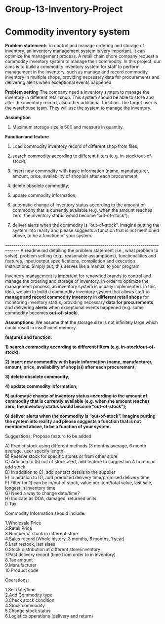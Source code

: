 # Group-13-Inventory-Project
# Commodity inventory system

**Problem statement:**
To control and manage ordering and storage of inventory, an inventory management system is very important. It can optimize the management process. A retail chain shore company request a commodity inventory system to manage their commodity. In this project, our aims is to build a commodity inventory system for staff to perform management in the inventory, such as manage and record commodity inventory in multiple shops, providing necessary data for procurements and delivering alerts when exceptional events happened.

**Problem setting**
The company need a inventory system to manage the inventory in different retail shop. This system should be able to store and alter the inventory record, also other additional function. The target user is the warehouse team. They will use the system to manage the inventory.

**Assumption**
1. Maximum storage size is 500 and measure in quantity.

**Function and feature**
1) Load commodity inventory record of different shop from files; 

2) search commodity according to different filters (e.g. in-stock/out-of-stock);

3) insert new commodity with basic information (name, manufacturer, amount, price, availability of shop(s)) after each procurement,

4) delete obsolete commodity;

5) update commodity information;

6) automatic change of inventory status according to the amount of commodity that is currently available (e.g. when the amount reaches zero, the inventory status would become “out-of-stock”);

7) deliver alerts when the commodity is “out-of-stock”. Imagine putting the system into reality and please suggests a function
that is not mentioned above, to be a function of your system.

**-----------------------------------------------------------------------------------**
A readme.md detailing the problem statement (i.e., what problem to solve), problem setting
(e.g., reasonable assumptions), functionalities and features, input/output specifications,
compilation and execution instructions. Simply put, this serves like a manual to your program

Inventory management is important for renowned brands to control and manage the ordering and
storage of inventory. In order to optimize the management process, an inventory system is usually
implemented. In this idea, we aim to build a commodity inventory system that allows staff to **manage
and record commodity inventory** in **different retail shops** for monitoring inventory status, providing
necessary **data for procurements** and delivering **alerts** when exceptional events happened (e.g. some
commodity becomes **out-of-stock**). 

**Assumptions:**
We assume that the storage size is not infinitely large which could result in insufficient memory.


**features and function:**

**1) search commodity according to different filters (e.g. in-stock/out-of-stock);**

**2) insert new commodity with basic information (name, manufacturer, amount, price, availability of shop(s)) after each procurement,**

**3) delete obsolete commodity;**

**4) update commodity information;**

**5) automatic change of inventory status according to the amount of commodity that is currently available (e.g. when the amount reaches zero, the inventory status would become “out-of-stock”);**

**6) deliver alerts when the commodity is “out-of-stock”. Imagine putting the system into reality and please suggests a function
that is not mentioned above, to be a function of your system.**


Suggestions:
Propose feature to be added<br/>

A) Predict stock using different methods (3 months average, 6 month average, user specify length)<br/>
B) Reserve stock for specific stores or from other store<br/>
C) Addition to (5) out of stock alert, add feature to suggestion A to remind add stock<br/>
D) In addition to C), add contact details to the supplier<br/>
E) In addition to D), add predicted delivery time/promised delivery time<br/>
F) Filter for 1) can be in/out of stock, value per item/total value, last sale, longest in inventory time<br/>
G) Need a way to change date/time?<br/>
H) Indicate as DOA, damaged, returned units<br/>
I) Tax<br/>


Commodity Information should include:

1.Wholesale Price<br/>
2.Retail Price<br/>
3.Number of stock in different store<br/>
4.Sales record (Whole history, 3 months, 6 months, 1 year)<br/>
5.Last restock, last slaes<br/>
6.Stock distribution at different store/inventory<br/>
7.Past delivery record (time from order to in inventory)<br/>
8.Tax amount<br/>
9.Manufacturer<br/>
10.Product code<br/>

Operations:<br/>

1.Set date/time<br/>
2.Add Commodity type<br/>
3.Check stock condition<br/>
4.Stock commodity<br/>
5.Change stock status<br/>
6.Logistics operations (delivery and return)<br/>








